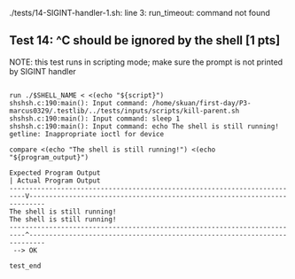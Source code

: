 ./tests/14-SIGINT-handler-1.sh: line 3: run_timeout: command not found
## Test 14: ^C should be ignored by the shell [1 pts]

NOTE: this test runs in scripting mode; make sure the prompt is not printed by SIGINT handler

```

run ./$SHELL_NAME < <(echo "${script}")
shshsh.c:190:main(): Input command: /home/skuan/first-day/P3-marcus0329/.testlib/../tests/inputs/scripts/kill-parent.sh
shshsh.c:190:main(): Input command: sleep 1
shshsh.c:190:main(): Input command: echo The shell is still running!
getline: Inappropriate ioctl for device

compare <(echo "The shell is still running!") <(echo "${program_output}")

Expected Program Output                                                   | Actual Program Output
--------------------------------------------------------------------------V--------------------------------------------------------------------------
The shell is still running!                                                  The shell is still running!
--------------------------------------------------------------------------^--------------------------------------------------------------------------
 --> OK

test_end
```

